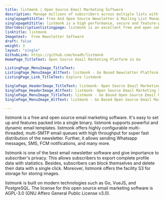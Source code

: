 ```yaml
---
title: listmonk | Open Source Email Marketing Software
description: Manage millions of subscribers across multiple lists with super fast bulk importer or JSON APIs. Use Go template language to create dynamic email templates.
singlepageh1title: Free And Open Source Newsletter & Mailing List Manager
singlepageh2title: listmonk is a high performance, secure and feature-packed newsletter software with a modern dashboard. Instantly send newsletter to millions of subscribers.
Shortdescriptionlistingpage: listmonk is an excellent free and open source newsletter and mailing list manager. Design and Send marketing emails to millions of subscribers.
linktitle: listmonk
Imagetext:  Free Newsletter Software 
draft: false
weight: 3
layout: "single"
GithubLink: https://github.com/knadh/listmonk
HomePage_TitleText: Open Source Email Marketing Platform in Go

ListingPage_MenuImage_TitleText: 
ListingPage_MenuImage_AltText: listmonk - Go Based Newsletter Platform
ListingPage_Link_TitleText: Explore listmonk

SinglePage_HeaderImage_TitleText: listmonk- Open Source Email Marketing Software
SinglePage_HeaderImage_AltText: listmonk- Open Source Email Marketing Software
SinglePage_MenuImage_TitleText: listmonk - Go Based Open Source Email Marketing Software
SinglePage_MenuImage_AltText: listmonk - Go Based Open Source Email Marketing Software

---
```


listmonk is a free and open source email marketing software. It's easy to set up and features packed into a single binary. listmonk supports powerful and dynamic email templates. listmonk offers highly configurable multi-threaded, multi-SMTP email queues with high throughput for super fast distribution of the newsletter. Further, it allows sending Whatsapp messages, SMS, FCM notifications, and many more.

listmonk is one of the best email newsletter software and give importance to subscriber's privacy. This allows subscribers to export complete profile data with statistics. Besides, subscribers can block themselves and delete their data with a single click. Moreover, listmonk offers the facility S3 for storage for storing images.

listmonk is built on modern technologies such as Go, VueJS, and PostgreSQL. The license for this open source email marketing software is AGPL-3.0 (GNU Affero General Public License v3.0).